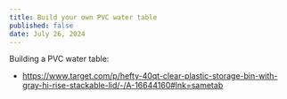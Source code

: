 ```yaml
---
title: Build your own PVC water table
published: false
date: July 26, 2024
---
```



Building a PVC water table: 
- https://www.target.com/p/hefty-40qt-clear-plastic-storage-bin-with-gray-hi-rise-stackable-lid/-/A-16644160#lnk=sametab